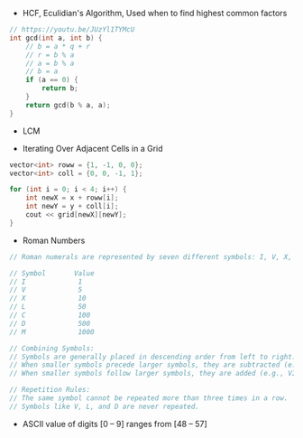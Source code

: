 - HCF, Eculidian's Algorithm, Used when to find highest common factors
```cpp
// https://youtu.be/JUzYl1TYMcU
int gcd(int a, int b) {
    // b = a * q + r
    // r = b % a
    // a = b % a
    // b = a
    if (a == 0) {
        return b;
    }
    return gcd(b % a, a);
}
```

- LCM

- Iterating Over Adjacent Cells in a Grid
```cpp
vector<int> roww = {1, -1, 0, 0};
vector<int> coll = {0, 0, -1, 1};

for (int i = 0; i < 4; i++) {
    int newX = x + roww[i];
    int newY = y + coll[i];
    cout << grid[newX][newY];
}
```

- Roman Numbers
```cpp
// Roman numerals are represented by seven different symbols: I, V, X, L, C, D and M.

// Symbol       Value
// I             1
// V             5
// X             10
// L             50
// C             100
// D             500
// M             1000

// Combining Symbols:
// Symbols are generally placed in descending order from left to right.
// When smaller symbols precede larger symbols, they are subtracted (e.g., IV = 4).
// When smaller symbols follow larger symbols, they are added (e.g., VI = 6).

// Repetition Rules:
// The same symbol cannot be repeated more than three times in a row.
// Symbols like V, L, and D are never repeated.
```

- ASCII value of digits [0 – 9] ranges from [48 – 57]